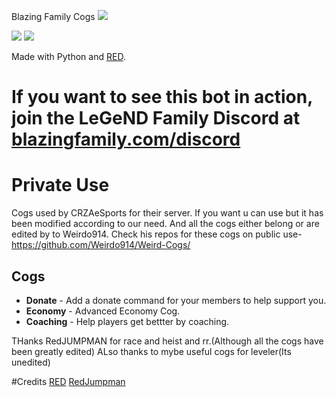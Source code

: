 Blazing Family Cogs
<img src="https://i.imgur.com/5GfHj5o.png">

[<img src="https://discordapp.com/api/guilds/374596069989810176/widget.png?style=shield">](https://discord.gg/nnp9Zw5) [<img src="https://img.shields.io/badge/discord-py-blue.svg">](https://github.com/Rapptz/discord.py)

Made with Python and [RED](https://github.com/Cog-Creators/Red-DiscordBot).

# If you want to see this bot in action, join the LeGeND Family Discord at [blazingfamily.com/discord](http://discord.gg/nnp9Zw5)

# Private Use
Cogs used by CRZAeSports for their server. If you want u can use but it has been modified according to our need.
And all the cogs either belong or are edited by to Weirdo914.
Check his repos for these cogs on public use- https://github.com/Weirdo914/Weird-Cogs/
## Cogs

 * **Donate** - Add a donate command for your members to help support you.
 * **Economy** - Advanced Economy Cog.
 * **Coaching** - Help players get bettter by coaching.

THanks RedJUMPMAN for race and heist and rr.(Although all the cogs have been greatly edited)
ALso thanks to mybe useful cogs for leveler(Its unedited)

#Credits
[RED](https://github.com/Cog-Creators/Red-DiscordBot)
[RedJumpman](https://github.com/RedJumpman)
